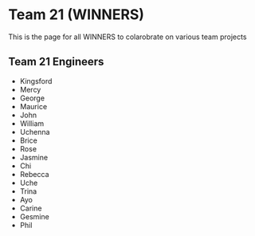 # Team 21 (WINNERS)

This is the page for all WINNERS to colarobrate on various team projects

## Team 21 Engineers

* Kingsford
* Mercy
* George
* Maurice
* John
* William
* Uchenna
* Brice
* Rose
* Jasmine
* Chi
* Rebecca
* Uche
* Trina
* Ayo
* Carine
* Gesmine
* Phil

